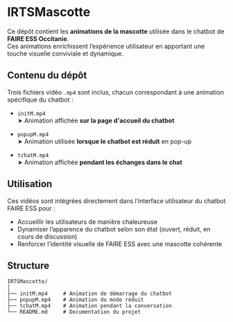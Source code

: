 # IRTSMascotte

Ce dépôt contient les **animations de la mascotte** utilisée dans le chatbot de **FAIRE ESS Occitanie**.  
Ces animations enrichissent l’expérience utilisateur en apportant une touche visuelle conviviale et dynamique.

## Contenu du dépôt

Trois fichiers vidéo `.mp4` sont inclus, chacun correspondant à une animation spécifique du chatbot :

- `initM.mp4`  
  ➤ Animation affichée **sur la page d'accueil du chatbot**

- `popupM.mp4`  
  ➤ Animation utilisée **lorsque le chatbot est réduit** en pop-up

- `tchatM.mp4`  
  ➤ Animation affichée **pendant les échanges dans le chat**

## Utilisation

Ces vidéos sont intégrées directement dans l’interface utilisateur du chatbot FAIRE ESS pour :
- Accueillir les utilisateurs de manière chaleureuse
- Dynamiser l’apparence du chatbot selon son état (ouvert, réduit, en cours de discussion)
- Renforcer l’identité visuelle de FAIRE ESS avec une mascotte cohérente

## Structure

```
IRTSMascotte/
│
├── initM.mp4     # Animation de démarrage du chatbot
├── popupM.mp4    # Animation du mode réduit
├── tchatM.mp4    # Animation pendant la conversation
└── README.md     # Documentation du projet
```
